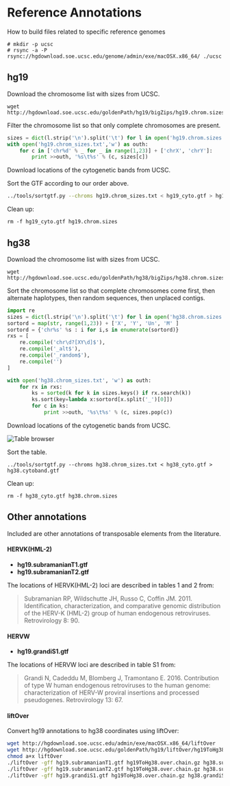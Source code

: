 # Reference Annotations

How to build files related to specific reference genomes

```
# mkdir -p ucsc
# rsync -a -P rsync://hgdownload.soe.ucsc.edu/genome/admin/exe/macOSX.x86_64/ ./ucsc
```

## hg19

Download the chromosome list with sizes from UCSC.

```
wget http://hgdownload.soe.ucsc.edu/goldenPath/hg19/bigZips/hg19.chrom.sizes
```

Filter the chromosome list so that only complete chromosomes are present.

```python
sizes = dict(l.strip('\n').split('\t') for l in open('hg19.chrom.sizes', 'rU'))
with open('hg19.chrom_sizes.txt','w') as outh:
    for c in ['chr%d' % _ for _ in range(1,23)] + ['chrX', 'chrY']:
        print >>outh, '%s\t%s' % (c, sizes[c])

```

Download locations of the cytogenetic bands from UCSC.

Sort the GTF according to our order above.

```bash
../tools/sortgtf.py --chroms hg19.chrom_sizes.txt < hg19_cyto.gtf > hg19.cytoband.gtf

```

Clean up:

```
rm -f hg19_cyto.gtf hg19.chrom.sizes
```

## hg38

Download the chromosome list with sizes from UCSC.

```
wget http://hgdownload.soe.ucsc.edu/goldenPath/hg38/bigZips/hg38.chrom.sizes
```

Sort the chromosome list so that complete chromosomes come first, then alternate haplotypes, then random sequences, then unplaced contigs.

```python
import re
sizes = dict(l.strip('\n').split('\t') for l in open('hg38.chrom.sizes', 'rU'))
sortord = map(str, range(1,23)) + ['X', 'Y', 'Un', 'M' ]
sortord = {'chr%s' %s : i for i,s in enumerate(sortord)}
rxs = [
    re.compile('chr\d?[XY\d]$'),
    re.compile('_alt$'),
    re.compile('_random$'),
    re.compile('')
]

with open('hg38.chrom_sizes.txt', 'w') as outh:
    for rx in rxs:
        ks = sorted(k for k in sizes.keys() if rx.search(k))
        ks.sort(key=lambda x:sortord[x.split('_')[0]])
        for c in ks:
            print >>outh, '%s\t%s' % (c, sizes.pop(c))

```

Download locations of the cytogenetic bands from UCSC.

![Table browser](../docs/table_browser_download.png)

Sort the table.

```
../tools/sortgtf.py --chroms hg38.chrom_sizes.txt < hg38_cyto.gtf > hg38.cytoband.gtf
```


Clean up:

```
rm -f hg38_cyto.gtf hg38.chrom.sizes
```


## Other annotations

Included are other annotations of transposable elements from the literature.


#### HERVK(HML-2)

+ **hg19.subramanianT1.gtf**
+ **hg19.subramanianT2.gtf** 


The locations of HERVK(HML-2) loci are described in tables 1 and 2 from:

> Subramanian RP, Wildschutte JH, Russo C, Coffin JM. 2011. Identification, characterization, and comparative genomic distribution of the HERV-K (HML-2) group of human endogenous retroviruses. Retrovirology 8: 90.

#### HERVW

+ **hg19.grandiS1.gtf**

The locations of HERVW loci are described in table S1 from:

>Grandi N, Cadeddu M, Blomberg J, Tramontano E. 2016. Contribution of type W human endogenous retroviruses to the human genome: characterization of HERV-W proviral insertions and processed pseudogenes. Retrovirology 13: 67.


#### liftOver

Convert hg19 annotations to hg38 coordinates using liftOver:

```bash
wget http://hgdownload.soe.ucsc.edu/admin/exe/macOSX.x86_64/liftOver
wget http://hgdownload.soe.ucsc.edu/goldenPath/hg19/liftOver/hg19ToHg38.over.chain.gz
chmod a+x liftOver
./liftOver -gff hg19.subramanianT1.gtf hg19ToHg38.over.chain.gz hg38.subramanianT1.gtf unMapped
./liftOver -gff hg19.subramanianT2.gtf hg19ToHg38.over.chain.gz hg38.subramanianT2.gtf unMapped
./liftOver -gff hg19.grandiS1.gtf hg19ToHg38.over.chain.gz hg38.grandiS1.gtf unMapped
```